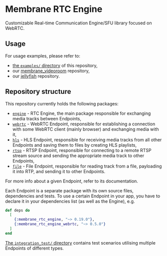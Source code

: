 # Membrane RTC Engine

Customizable Real-time Communication Engine/SFU library focused on WebRTC.

## Usage

For usage examples, please refer to:

- [the `examples/` directory](https://github.com/jellyfish-dev/membrane_rtc_engine/tree/master/examples/) of this repository,
- our [membrane\_videoroom](https://github.com/membraneframework/membrane_videoroom) repository,
- our [jellyfish](https://github.com/jellyfish-dev/jellyfish) repository.

## Repository structure

This repository currently holds the following packages:

- [`engine`](https://github.com/jellyfish-dev/membrane_rtc_engine/tree/master/engine) -
  RTC Engine, the main package responsible for exchanging media tracks between Endpoints,
- [`webrtc`](https://github.com/jellyfish-dev/membrane_rtc_engine/tree/master/webrtc) -
  WebRTC Endpoint, responsible for establishing a connection with some WebRTC client (mainly browser) and exchanging media with it,
- [`hls`](https://github.com/jellyfish-dev/membrane_rtc_engine/tree/master/hls) -
  HLS Endpoint, responsible for receiving media tracks from all other Endpoints and saving them to files by creating HLS playlists,
- [`rtsp`](https://github.com/jellyfish-dev/membrane_rtc_engine/tree/master/rtsp) -
  RTSP Endpoint, responsible for connecting to a remote RTSP stream source and sending the appropriate media track to other Endpoints,
- [`file`](https://github.com/jellyfish-dev/membrane_rtc_engine/tree/master/file) -
  File Endpoint, responsible for reading track from a file, payloading it into RTP, and sending it to other Endpoints.

For more info about a given Endpoint, refer to its documentation.

Each Endpoint is a separate package with its own source files, dependencies and tests.
To use a certain Endpoint in your app, you have to declare it in your dependencies list (as well as
the Engine), e.g.
```elixir
def deps do
  [
    {:membrane_rtc_engine, "~> 0.19.0"},
    {:membrane_rtc_engine_webrtc, "~> 0.5.0"}
  ]
end
```

[The `integration_test/` directory](https://github.com/jellyfish-dev/membrane_rtc_engine/tree/master/integration_test)
contains test scenarios utilising multiple Endpoints of different types.

